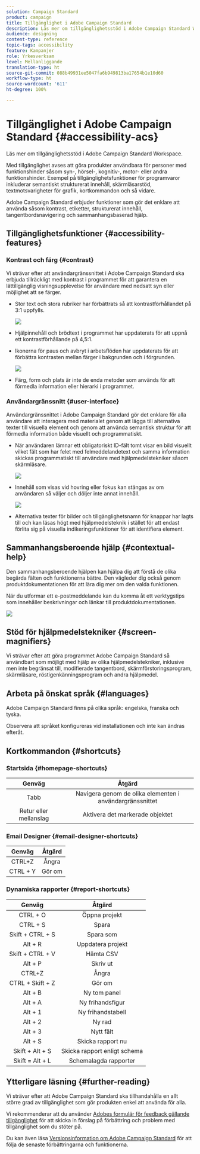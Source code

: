 ```yaml
---
solution: Campaign Standard
product: campaign
title: Tillgänglighet i Adobe Campaign Standard
description: Läs mer om tillgänglighetsstöd i Adobe Campaign Standard Workspace.
audience: designing
content-type: reference
topic-tags: accessibility
feature: Kampanjer
role: Yrkesverksam
level: Mellanliggande
translation-type: ht
source-git-commit: 088b49931ee5047fa6b949813ba17654b1e10d60
workflow-type: ht
source-wordcount: '611'
ht-degree: 100%

---
```



# Tillgänglighet i Adobe Campaign Standard {#accessibility-acs}

Läs mer om tillgänglighetsstöd i Adobe Campaign Standard Workspace.

Med tillgänglighet avses att göra produkter användbara för personer med funktionshinder såsom syn-, hörsel-, kognitiv-, motor- eller andra funktionshinder. Exempel på tillgänglighetsfunktioner för programvaror inkluderar semantiskt strukturerat innehåll, skärmläsarstöd, textmotsvarigheter för grafik, kortkommandon och så vidare.

Adobe Campaign Standard erbjuder funktioner som gör det enklare att använda såsom kontrast, etiketter, strukturerat innehåll, tangentbordsnavigering och sammanhangsbaserad hjälp.

## Tillgänglighetsfunktioner {#accessibility-features}

### Kontrast och färg {#contrast}

Vi strävar efter att användargränssnittet i Adobe Campaign Standard ska erbjuda tillräckligt med kontrast i programmet för att garantera en lättillgänglig visningsupplevelse för användare med nedsatt syn eller möjlighet att se färger.

* Stor text och stora rubriker har förbättrats så att kontrastförhållandet på 3:1 uppfylls.

   ![](assets/accessibility_2.png)

* Hjälpinnehåll och brödtext i programmet har uppdaterats för att uppnå ett kontrastförhållande på 4,5:1.

* Ikonerna för paus och avbryt i arbetsflöden har uppdaterats för att förbättra kontrasten mellan färger i bakgrunden och i förgrunden.

   ![](assets/accessibility_1.png)

* Färg, form och plats är inte de enda metoder som används för att förmedla information eller hierarki i programmet.

### Användargränssnitt {#user-interface}

Användargränssnittet i Adobe Campaign Standard gör det enklare för alla användare att interagera med materialet genom att lägga till alternativa texter till visuella element och genom att använda semantisk struktur för att förmedla information både visuellt och programmatiskt.

* När användaren lämnar ett obligatoriskt ID-fält tomt visar en bild visuellt vilket fält som har felet med felmeddelandetext och samma information skickas programmatiskt till användare med hjälpmedelstekniker såsom skärmläsare.

   ![](assets/accessibility_3.png)

* Innehåll som visas vid hovring eller fokus kan stängas av om användaren så väljer och döljer inte annat innehåll.

   ![](assets/accessibility_4.png)

* Alternativa texter för bilder och tillgänglighetsnamn för knappar har lagts till och kan läsas högt med hjälpmedelsteknik i stället för att endast förlita sig på visuella indikeringsfunktioner för att identifiera element.

<!--
### Create responsive resize for multiple devices {#resize-devices}

When designing for multiple devices and platforms, it's important to create a seamless experience for screen sizes across mobile and desktop resolutions.

Adobe Campaign Standard allows you to design and test emails and push notifications on different devices such as: iPhone, Android devices, iPad, Android tablet and desktop.

![](assets/accessibility_6.png)
-->

## Sammanhangsberoende hjälp {#contextual-help}

Den sammanhangsberoende hjälpen kan hjälpa dig att förstå de olika begärda fälten och funktionerna bättre. Den vägleder dig också genom produktdokumentationen för att lära dig mer om den valda funktionen.

När du utformar ett e-postmeddelande kan du komma åt ett verktygstips som innehåller beskrivningar och länkar till produktdokumentationen.

![](assets/accessibility_7.png)

## Stöd för hjälpmedelstekniker {#screen-magnifiers}

Vi strävar efter att göra programmet Adobe Campaign Standard så användbart som möjligt med hjälp av olika hjälpmedelstekniker, inklusive men inte begränsat till, modifierade tangentbord, skärmförstoringsprogram, skärmläsare, röstigenkänningsprogram och andra hjälpmedel.

## Arbeta på önskat språk {#languages}

Adobe Campaign Standard finns på olika språk: engelska, franska och tyska.

Observera att språket konfigureras vid installationen och inte kan ändras efteråt.

## Kortkommandon {#shortcuts}

### Startsida {#homepage-shortcuts}

| Genväg | Åtgärd |
|:-:|:-:|
| Tabb | Navigera genom de olika elementen i användargränssnittet |
| Retur eller mellanslag | Aktivera det markerade objektet |

### Email Designer {#email-designer-shortcuts}

| Genväg | Åtgärd |
|:-:|:-:|
| CTRL+Z | Ångra |
| CTRL + Y | Gör om |

### Dynamiska rapporter {#report-shortcuts}

| Genväg | Åtgärd |
|:-:|:-:|
| CTRL + O | Öppna projekt |
| CTRL + S | Spara |
| Skift + CTRL + S | Spara som |
| Alt + R | Uppdatera projekt |
| Skift + CTRL + V | Hämta CSV |
| Alt + P | Skriv ut |
| CTRL+Z | Ångra |
| CTRL + Skift + Z | Gör om |
| Alt + B | Ny tom panel |
| Alt + A | Ny frihandsfigur |
| Alt + 1 | Ny frihandstabell |
| Alt + 2 | Ny rad |
| Alt + 3 | Nytt fält |
| Alt + S | Skicka rapport nu |
| Skift + Alt + S | Skicka rapport enligt schema |
| Skift = Alt + L | Schemalagda rapporter |

## Ytterligare läsning {#further-reading}

Vi strävar efter att Adobe Campaign Standard ska tillhandahålla en allt större grad av tillgänglighet som gör produkten enkel att använda för alla.

Vi rekommenderar att du använder [Adobes formulär för feedback gällande tillgänglighet](https://www.adobe.com/accessibility/feedback.html) för att skicka in förslag på förbättring och problem med tillgänglighet som du stöter på.

Du kan även läsa [Versionsinformation om Adobe Campaign Standard](https://experienceleague.adobe.com/docs/campaign-standard/using/release-notes/release-notes.html?lang=sv#release-notes) för att följa de senaste förbättringarna och funktionerna.